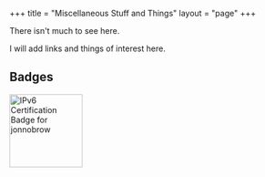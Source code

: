 +++
title = "Miscellaneous Stuff and Things"
layout = "page"
+++

There isn't much to see here.


I will add links and things of interest here.


## Badges

<img src="//ipv6.he.net/certification/create_badge.php?pass_name=jonnobrow&amp;badge=1" style="border: 0; width: 128px; height: 128px" alt="IPv6 Certification Badge for jonnobrow"></img>
